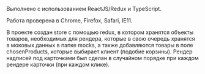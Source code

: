Выполнено с использованием ReactJS/Redux и TypeScript.

Работа проверена в Chrome, Firefox, Safari, IE11.

В проекте создан store с помощью redux, в котором хранятся объекты товаров, необходимых для рендера, которые в свою очередь хранятся в моковых данных в папке mocks, а также добавляются товары в поле chosenProducts, которые выбирает клиент (подобие корзины). Рендер надписей под карточками был сделан в случайном порядке при каждом рендере карточки (при каждом клике).
